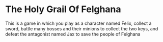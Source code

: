 <h1>The Holy Grail Of Felghana</h1>
<p>This is a game in which you play as a character named Felix, collect a sword, battle many bosses and their minions to collect the two keys, and defeat the antagonist named Jax to save the people of Felghana</p>
<img scr="https://raw.githubusercontent.com/JerryZZhou/TheHolyGrailOfFelghana/master/StartingScreen.JPG">
